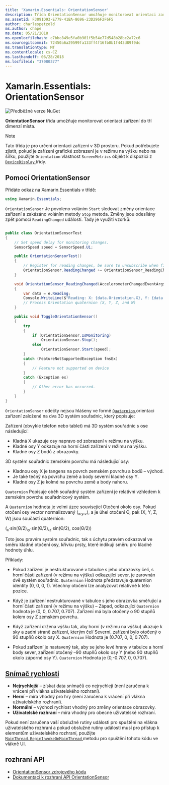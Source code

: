 ```yaml
---
title: 'Xamarin.Essentials: OrientationSensor'
description: Třída OrientationSensor umožňuje monitorovat orientaci zařízení v trojrozměrné prostoru.
ms.assetid: F3091D93-E779-41BA-8696-23D296F2F6F5
author: charlespetzold
ms.author: chape
ms.date: 05/21/2018
ms.openlocfilehash: c7bbc849e5fa0b901f5b54e77d548b28bc2a72c6
ms.sourcegitcommit: 72450a6a29599fa133ff4f16fb0b1f443d89f9dc
ms.translationtype: MT
ms.contentlocale: cs-CZ
ms.lasthandoff: 06/28/2018
ms.locfileid: "37080377"
---
```

# <a name="xamarinessentials-orientationsensor"></a>Xamarin.Essentials: OrientationSensor

![Předběžné verze NuGet](~/media/shared/pre-release.png)

**OrientationSensor** třída umožňuje monitorovat orientaci zařízení do tří dimenzí místa.

> [!NOTE]
> Tato třída je pro určení orientaci zařízení v 3D prostoru. Pokud potřebujete zjistit, pokud je zařízení grafické zobrazení je v režimu na výšku nebo na šířku, použijte `Orientation` vlastnost `ScreenMetrics` objekt k dispozici z [ `DeviceDisplay` ](device-display.md) třídy.

## <a name="using-orientationsensor"></a>Pomocí OrientationSensor

Přidáte odkaz na Xamarin.Essentials v třídě:

```csharp
using Xamarin.Essentials;
```

`OrientationSensor` Je povoleno voláním `Start` sledovat změny orientace zařízení a zakázáno voláním metody `Stop` metoda. Změny jsou odesílány zpět pomocí `ReadingChanged` událostí. Tady je využití vzorků:

```csharp

public class OrientationSensorTest
{
    // Set speed delay for monitoring changes.
    SensorSpeed speed = SensorSpeed.Ui;

    public OrientationSensorTest()
    {
        // Register for reading changes, be sure to unsubscribe when finished
        OrientationSensor.ReadingChanged += OrientationSensor_ReadingChanged;
    }

    void OrientationSensor_ReadingChanged(AccelerometerChangedEventArgs e)
    {
        var data = e.Reading;
        Console.WriteLine($"Reading: X: {data.Orientation.X}, Y: {data.Orientation.Y}, Z: {data.Orientation.Z}, W: {data.Orientation.W}");
        // Process Orientation quaternion (X, Y, Z, and W)
    }

    public void ToggleOrientationSensor()
    {
        try
        {
            if (OrientationSensor.IsMonitoring)
                OrientationSensor.Stop();
            else
                OrientationSensor.Start(speed);
        }
        catch (FeatureNotSupportedException fnsEx)
        {
            // Feature not supported on device
        }
        catch (Exception ex)
        {
            // Other error has occurred.
        }
    }
}
```

`OrientationSensor` odečty nejsou hlášeny ve formě [ `Quaternion` ](xref:System.Numerics.Quaternion) orientaci zařízení založené na dva 3D systém souřadnic, který popisuje:

Zařízení (obvykle telefon nebo tablet) má 3D systém souřadnic s ose následující:

- Kladná X ukazuje osy napravo od zobrazení v režimu na výšku.
- Kladné osy Y odkazuje na horní části zařízení v režimu na výšku.
- Kladné osy Z bodů z obrazovky.

3D systém souřadnic zemském povrchu má následující osy:

- Kladnou osy X je tangens na povrch zemském povrchu a bodů – východ.
- Je také tečný na povrchu země a body severní kladné osy Y.
- Kladné osy Z je kolmé na povrchu země a body nahoru.

`Quaternion` Popisuje oběh souřadný systém zařízení je relativní vzhledem k zemském povrchu souřadnicový systém.

A `Quaternion` hodnota je velmi úzce související Otočení okolo osy. Pokud otočení osy vector normalizovaný (<sub>x</sub>,<sub>y</sub>,<sub>z</sub>), a je úhel otočení Θ, pak (X, Y, Z, W) jsou součástí quaternion:

(<sub>x</sub>·sin(Θ/2),<sub>y</sub>·sin(Θ/2),<sub>z</sub>·sin(Θ/2), cos(Θ/2))

Toto jsou pravém systém souřadnic, tak s úchytu pravém odkazoval ve směru kladné otočení osy, křivku prsty, které indikují směru pro kladné hodnoty úhlu.

Příklady:

* Pokud zařízení je nestrukturované v tabulce s jeho obrazovky čelí, s horní části zařízení (v režimu na výšku) odkazující sever, je zarovnán dvě systém souřadnic. `Quaternion` Hodnota představuje quaternion identity (0, 0, 0, 1). Všechny otočení lze analyzovat relativně k této pozice.

* Když je zařízení nestrukturované v tabulce s jeho obrazovka směřující a horní části zařízení (v režimu na výšku) – Západ, odkazující `Quaternion` hodnota je (0, 0, 0.707, 0.707). Zařízení má byla otočený o 90 stupňů kolem osy Z zemském povrchu.

* Když zařízení držena výšku tak, aby horní (v režimu na výšku) ukazuje k sky a zadní straně zařízení, kterým čelí Severní, zařízení bylo otočený o 90 stupňů okolo osy X. `Quaternion` Hodnota je (0.707, 0, 0, 0.707).

* Pokud zařízení je nastavený tak, aby se jeho levé hrany v tabulce a horní body sever, zařízení otočený &ndash;90 stupňů okolo osy Y (nebo 90 stupňů okolo záporné osy Y). `Quaternion` Hodnota je (0,-0.707, 0, 0.707).

## <a name="sensor-speedxrefxamarinessentialssensorspeed"></a>[Snímač rychlosti](xref:Xamarin.Essentials.SensorSpeed)

- **Nejrychlejší** – získat data snímačů co nejrychleji (není zaručena k vrácení při vlákna uživatelského rozhraní).
- **Herní** – míra vhodný pro hry (není zaručena k vrácení při vlákna uživatelského rozhraní).
- **Normální** – výchozí rychlost vhodný pro změny orientace obrazovky.
- **Uživatelské rozhraní** – míra vhodný pro obecné uživatelské rozhraní.

Pokud není zaručena vaší obslužné rutiny události pro spuštění na vlákna uživatelského rozhraní a pokud obslužné rutiny události musí pro přístup k elementům uživatelského rozhraní, použijte [ `MainThread.BeginInvokeOnMainThread` ](main-thread.md) metodu pro spuštění tohoto kódu ve vlákně UI.

## <a name="api"></a>rozhraní API

- [OrientationSensor zdrojového kódu](https://github.com/xamarin/Essentials/tree/master/Xamarin.Essentials/OrientationSensor)
- [Dokumentaci k rozhraní API OrientationSensor](xref:Xamarin.Essentials.OrientationSensor)

